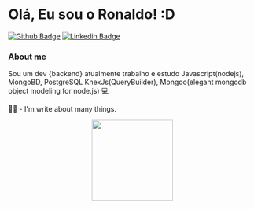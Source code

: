 # Olá, Eu sou o Ronaldo! :D

[![Github Badge](https://img.shields.io/badge/-Github-000?style=flat-square&logo=Github&logoColor=white&link=https://github.com/RonaldoVasconcelos1)](https://github.com/RonaldoVasconcelos1)
[![Linkedin Badge](https://img.shields.io/badge/-LinkedIn-blue?style=flat-square&logo=Linkedin&logoColor=white&link=https://www.linkedin.com/in/ronaldo-vasconcelos-847507166/)](https://www.linkedin.com/in/ronaldo-vasconcelos-847507166/)

### About me
Sou um dev {backend} atualmente trabalho e estudo Javascript(nodejs), MongoBD, PostgreSQL KnexJs(QueryBuilder), Mongoo(elegant mongodb object modeling for node.js) 💻 

 ✍🏼 - I'm write about many things.

<p align="center">
  <a href="https://github.com/anuraghazra/github-readme-stats">
    <img
      align="center"
      height="165"
      src="https://github-readme-stats.vercel.app/api?username=ronaldo-vasconcelos-847507166&count_private=true&show_icons=true&custom_title=Github%20Status&hide=issues&theme=radical"
    />
  </a>
</p>

